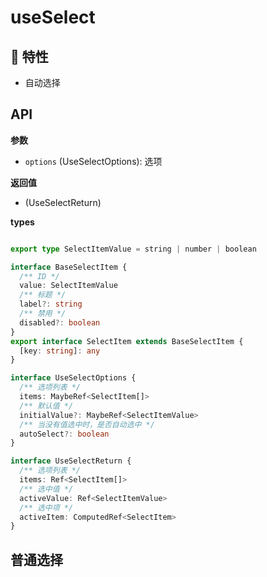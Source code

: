 # useSelect

<Example class="mt-4">
  <ClentOnly>
    <useSelect-demo1 />
  </ClentOnly>
</Example>

## 🚀 特性

- 自动选择

## API

**参数**

- `options` (UseSelectOptions): 选项

**返回值**

- (UseSelectReturn)

**types**

```ts

export type SelectItemValue = string | number | boolean

interface BaseSelectItem {
  /** ID */
  value: SelectItemValue
  /** 标题 */
  label?: string
  /** 禁用 */
  disabled?: boolean
}
export interface SelectItem extends BaseSelectItem {
  [key: string]: any
}

interface UseSelectOptions {
  /** 选项列表 */
  items: MaybeRef<SelectItem[]>
  /** 默认值 */
  initialValue?: MaybeRef<SelectItemValue>
  /** 当没有值选中时，是否自动选中 */
  autoSelect?: boolean
}

interface UseSelectReturn {
  /** 选项列表 */
  items: Ref<SelectItem[]>
  /** 选中值 */
  activeValue: Ref<SelectItemValue>
  /** 选中项 */
  activeItem: ComputedRef<SelectItem>
}
```

## 普通选择

<Example>
  <useSelect-demo1 />
</Example>